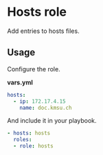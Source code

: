 # Hosts role

Add entries to hosts files.

## Usage

Configure the role.

**vars.yml**

```yml
hosts:
  - ip: 172.17.4.15
    name: doc.kmsu.ch
```

And include it in your playbook.

```yml
- hosts: hosts
  roles:
  - role: hosts
```
